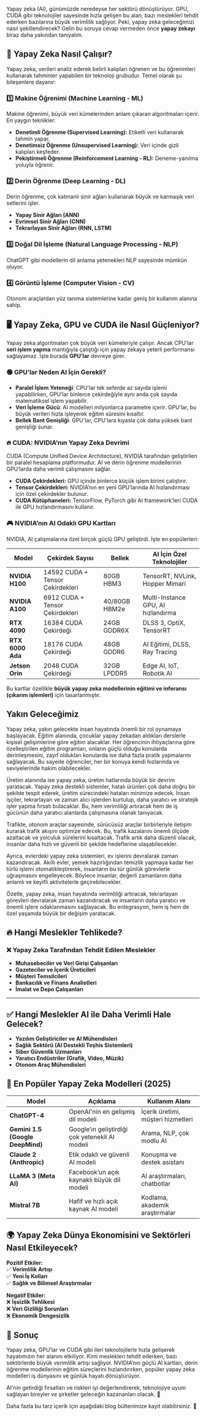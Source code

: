 Yapay zeka (AI), günümüzde neredeyse her sektörü dönüştürüyor. GPU, CUDA gibi teknolojiler sayesinde hızla gelişen bu alan, bazı meslekleri tehdit ederken bazılarına büyük verimlilik sağlıyor. Peki, yapay zeka geleceğimizi nasıl şekillendirecek? Gelin bu soruya cevap vermeden önce <b>yapay zekayı</b> biraz daha yakından tanıyalım.  

## 🚀 **Yapay Zeka Nasıl Çalışır?**  
Yapay zeka, verileri analiz ederek belirli kalıpları öğrenen ve bu öğrenimleri kullanarak tahminler yapabilen bir teknoloji grubudur. Temel olarak şu bileşenlere dayanır:  

### 1️⃣ **Makine Öğrenimi (Machine Learning - ML)**  
Makine öğrenimi, büyük veri kümelerinden anlam çıkaran algoritmaları içerir. En yaygın teknikler:  
- **Denetimli Öğrenme (Supervised Learning):** Etiketli veri kullanarak tahmin yapar.  
- **Denetimsiz Öğrenme (Unsupervised Learning):** Veri içinde gizli kalıpları keşfeder.  
- **Pekiştirmeli Öğrenme (Reinforcement Learning - RL):** Deneme-yanılma yoluyla öğrenir.  

### 2️⃣ **Derin Öğrenme (Deep Learning - DL)**  
Derin öğrenme, çok katmanlı sinir ağları kullanarak büyük ve karmaşık veri setlerini işler.  
- **Yapay Sinir Ağları (ANN)**  
- **Evrimsel Sinir Ağları (CNN)**  
- **Tekrarlayan Sinir Ağları (RNN, LSTM)**  

### 3️⃣ **Doğal Dil İşleme (Natural Language Processing - NLP)**  
ChatGPT gibi modellerin dil anlama yetenekleri NLP sayesinde mümkün oluyor.  

### 4️⃣ **Görüntü İşleme (Computer Vision - CV)**  
Otonom araçlardan yüz tanıma sistemlerine kadar geniş bir kullanım alanına sahip.  

## 🖥️ **Yapay Zeka, GPU ve CUDA ile Nasıl Güçleniyor?**  

Yapay zeka algoritmaları çok büyük veri kümeleriyle çalışır. Ancak CPU’lar **seri işlem yapma** mantığıyla çalıştığı için yapay zekaya yeterli performansı sağlayamaz. İşte burada **GPU’lar** devreye girer.  

### 🟢 **GPU’lar Neden AI İçin Gerekli?**  
- **Paralel İşlem Yeteneği**: CPU'lar tek seferde az sayıda işlemi yapabilirken, GPU’lar binlerce çekirdeğiyle aynı anda çok sayıda matematiksel işlem yapabilir.  
- **Veri İşleme Gücü**: AI modelleri milyonlarca parametre içerir. GPU’lar, bu büyük verileri hızla işleyerek eğitim süresini kısaltır.  
- **Bellek Bant Genişliği**: GPU'lar, CPU'lara kıyasla çok daha yüksek bant genişliği sunar.  

### 🔥 **CUDA: NVIDIA’nın Yapay Zeka Devrimi**  
CUDA (Compute Unified Device Architecture), NVIDIA tarafından geliştirilen bir paralel hesaplama platformudur. AI ve derin öğrenme modellerinin GPU’larda daha verimli çalışmasını sağlar.  

- **CUDA Çekirdekleri:** GPU içinde binlerce küçük işlem birimi çalıştırır.  
- **Tensor Çekirdekleri:** NVIDIA’nın en yeni GPU’larında AI hızlandırması için özel çekirdekler bulunur.  
- **CUDA Kütüphaneleri:** TensorFlow, PyTorch gibi AI framework’leri CUDA ile GPU hızlandırmasını kullanır.  

### 🎮 **NVIDIA’nın AI Odaklı GPU Kartları**  
NVIDIA, AI çalışmalarına özel birçok güçlü GPU geliştirdi. İşte en popülerleri:  

| Model | Çekirdek Sayısı | Bellek | AI İçin Özel Teknolojiler |
|--------|---------------|---------|--------------------------|
| **NVIDIA H100** | 14592 CUDA + Tensor Çekirdekleri | 80GB HBM3 | TensorRT, NVLink, Hopper Mimari |
| **NVIDIA A100** | 6912 CUDA + Tensor Çekirdekleri | 40/80GB HBM2e | Multi-Instance GPU, AI hızlandırma |
| **RTX 4090** | 16384 CUDA Çekirdeği | 24GB GDDR6X | DLSS 3, OptiX, TensorRT |
| **RTX 6000 Ada** | 18176 CUDA Çekirdeği | 48GB GDDR6 | AI Eğitimi, DLSS, Ray Tracing |
| **Jetson Orin** | 2048 CUDA Çekirdeği | 32GB LPDDR5 | Edge AI, IoT, Robotik AI |  

Bu kartlar özellikle **büyük yapay zeka modellerinin eğitimi ve inferansı (çıkarım işlemleri)** için tasarlanmıştır.  

## Yakın Geleceğimiz

Yapay zeka, yakın gelecekte insan hayatında önemli bir rol oynamaya başlayacak. Eğitim alanında, çocuklar yapay zekadan aldıkları derslerle kişisel gelişimlerine göre eğitim alacaklar. Her öğrencinin ihtiyaçlarına göre özelleştirilen eğitim programları, onların güçlü olduğu konularda derinleşmesini, zayıf oldukları konularda ise daha fazla pratik yapmalarını sağlayacak. Bu sayede öğrenciler, her bir konuya kendi hızlarında ve seviyelerinde hakim olabilecekler.

Üretim alanında ise yapay zeka, üretim hatlarında büyük bir devrim yaratacak. Yapay zeka destekli sistemler, hatalı ürünleri çok daha doğru bir şekilde tespit ederek, üretim sürecindeki hataları minimize edecek. İnsan işçiler, tekrarlayan ve zaman alıcı işlerden kurtulup, daha yaratıcı ve stratejik işler yapma fırsatı bulacaklar. Bu, hem verimliliği artıracak hem de iş gücünün daha yaratıcı alanlarda çalışmasına olanak tanıyacak.

Trafikte, otonom araçlar sayesinde, sürücüsüz araçlar birbirleriyle iletişim kurarak trafik akışını optimize edecek. Bu, trafik kazalarını önemli ölçüde azaltacak ve yolculuk sürelerini kısaltacak. Trafik artık daha düzenli olacak, insanlar daha hızlı ve güvenli bir şekilde hedeflerine ulaşabilecekler.

Ayrıca, evlerdeki yapay zeka sistemleri, ev işlerini devralarak zaman kazandıracak. Akıllı evler, yemek hazırlığından temizlik yapmaya kadar her türlü işlemi otomatikleştirerek, insanların bu tür günlük görevlerle uğraşmasını engelleyecek. Böylece insanlar, değerli zamanlarını daha anlamlı ve keyifli aktivitelerle geçirebilecekler.

Özetle, yapay zeka, insan hayatında verimliliği artıracak, tekrarlayan görevleri devralarak zaman kazandıracak ve insanların daha yaratıcı ve önemli işlere odaklanmasını sağlayacak. Bu entegrasyon, hem iş hem de özel yaşamda büyük bir değişim yaratacak.

## 🔥 **Hangi Meslekler Tehlikede?**  

### ❌ **Yapay Zeka Tarafından Tehdit Edilen Meslekler**  
- **Muhasebeciler ve Veri Girişi Çalışanları**  
- **Gazeteciler ve İçerik Üreticileri**  
- **Müşteri Temsilcileri**  
- **Bankacılık ve Finans Analistleri**  
- **İmalat ve Depo Çalışanları**  

---

## ✅ **Hangi Meslekler AI ile Daha Verimli Hale Gelecek?**  
- **Yazılım Geliştiriciler ve AI Mühendisleri**  
- **Sağlık Sektörü (AI Destekli Teşhis Sistemleri)**  
- **Siber Güvenlik Uzmanları**  
- **Yaratıcı Endüstriler (Grafik, Video, Müzik)**  
- **Otonom Araç Mühendisleri**  


## 🤖 **En Popüler Yapay Zeka Modelleri (2025)**  

| Model | Açıklama | Kullanım Alanı |
|--------|---------|----------------|
| **ChatGPT-4** | OpenAI'nin en gelişmiş dil modeli | İçerik üretimi, müşteri hizmetleri |
| **Gemini 1.5 (Google DeepMind)** | Google’ın geliştirdiği çok yetenekli AI modeli | Arama, NLP, çok modlu AI |
| **Claude 2 (Anthropic)** | Etik odaklı ve güvenli AI modeli | Konuşma ve destek asistanı |
| **LLaMA 3 (Meta AI)** | Facebook’un açık kaynaklı büyük dil modeli | AI araştırmaları, chatbotlar |
| **Mistral 7B** | Hafif ve hızlı açık kaynak AI modeli | Kodlama, akademik araştırmalar |


## 🌍 **Yapay Zeka Dünya Ekonomisini ve Sektörleri Nasıl Etkileyecek?**  
**Pozitif Etkiler:**  
✅ **Verimlilik Artışı**  
✅ **Yeni İş Kolları**  
✅ **Sağlık ve Bilimsel Araştırmalar**  

**Negatif Etkiler:**  
❌ **İşsizlik Tehlikesi**  
❌ **Veri Gizliliği Sorunları**  
❌ **Ekonomik Dengesizlik**  


## 🎯 **Sonuç**  

Yapay zeka, GPU’lar ve CUDA gibi ileri teknolojilerle hızla gelişerek hayatımızın her alanını etkiliyor. Kimi meslekleri tehdit ederken, bazı sektörlerde büyük verimlilik artışı sağlıyor. NVIDIA’nın güçlü AI kartları, derin öğrenme modellerinin eğitim süreçlerini hızlandırırken, popüler yapay zeka modelleri iş dünyasını ve günlük hayatı dönüştürüyor.  

AI'nin getirdiği fırsatları ve riskleri iyi değerlendirerek, teknolojiye uyum sağlayan bireyler ve şirketler geleceğin kazananları olacak. 🚀  

Daha fazla bu tarz içerik için aşağıdaki blog bültenimize kayıt olabilirsiniz. 📩